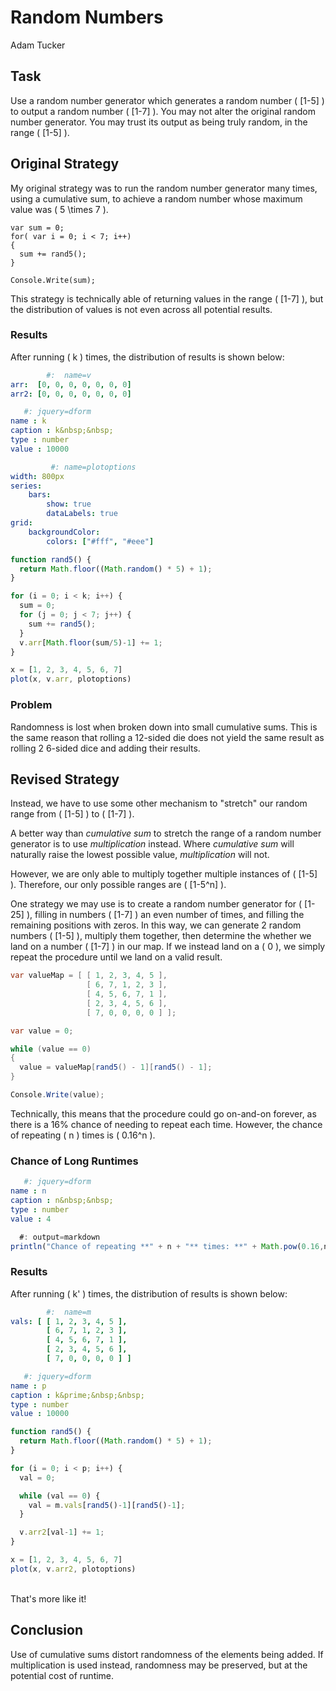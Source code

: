 # Random Numbers

Adam Tucker

## Task

Use a random number generator which generates a random number \( [1-5] \) to
output a random number \( [1-7] \). You may not alter the original random number generator.
You may trust its output as being truly random, in the range \( [1-5] \).

## Original Strategy

My original strategy was to run the random number generator many times, using a
cumulative sum, to achieve a random number whose maximum value was \( 5 \times 7 \).

```
var sum = 0;
for( var i = 0; i < 7; i++)
{
  sum += rand5();
}

Console.Write(sum);
```

This strategy is technically able of returning values in the range \( [1-7] \), but the distribution
of values is not even across all potential results.

### Results

After running \( k \) times, the distribution of results is shown below:

```yaml
        #:  name=v
arr:  [0, 0, 0, 0, 0, 0, 0]
arr2: [0, 0, 0, 0, 0, 0, 0]
```

```yaml
   #: jquery=dform
name : k
caption : k&nbsp;&nbsp;
type : number
value : 10000
```

```yaml
         #: name=plotoptions
width: 800px
series:
    bars:
        show: true
        dataLabels: true
grid:
    backgroundColor:
        colors: ["#fff", "#eee"]
```

```js
function rand5() {
  return Math.floor((Math.random() * 5) + 1);
}

for (i = 0; i < k; i++) {
  sum = 0;
  for (j = 0; j < 7; j++) {
    sum += rand5();
  }
  v.arr[Math.floor(sum/5)-1] += 1;
}

x = [1, 2, 3, 4, 5, 6, 7]
plot(x, v.arr, plotoptions)
```

### Problem
Randomness is lost when broken down into small cumulative sums. This is the same
reason that rolling a 12-sided die does not yield the same result as rolling 2
6-sided dice and adding their results.

## Revised Strategy
Instead, we have to use some other mechanism to "stretch" our random range from
\( [1-5] \) to \( [1-7] \).

A better way than *cumulative sum* to stretch the range of a random number generator
is to use *multiplication* instead. Where *cumulative sum* will naturally raise the
lowest possible value, *multiplication* will not.

However, we are only able to multiply together multiple instances of \( [1-5] \).
Therefore, our only possible ranges are \( [1-5^n] \).

One strategy we may use is to create a random number generator for \( [1-25] \),
filling in numbers \( [1-7] \) an even number of times, and filling the remaining
positions with zeros. In this way, we can generate 2 random numbers \( [1-5] \),
multiply them together, then determine the whether we land on a number \( [1-7] \)
in our map. If we instead land on a \( 0 \), we simply repeat the procedure until
we land on a valid result.

```csharp
var valueMap = [ [ 1, 2, 3, 4, 5 ],
                 [ 6, 7, 1, 2, 3 ],
                 [ 4, 5, 6, 7, 1 ],
                 [ 2, 3, 4, 5, 6 ],
                 [ 7, 0, 0, 0, 0 ] ];

var value = 0;

while (value == 0)
{
  value = valueMap[rand5() - 1][rand5() - 1];
}

Console.Write(value);
```

Technically, this means that the procedure could go on-and-on forever, as there
is a 16% chance of needing to repeat each time. However, the chance of repeating
\( n \) times is \( 0.16^n \).

### Chance of Long Runtimes

```yaml
   #: jquery=dform
name : n
caption : n&nbsp;&nbsp;
type : number
value : 4
```

```js
  #: output=markdown
println("Chance of repeating **" + n + "** times: **" + Math.pow(0.16,n) + "**")
```

### Results

After running \( k' \) times, the distribution of results is shown below:

```yaml
        #:  name=m
vals: [ [ 1, 2, 3, 4, 5 ],
        [ 6, 7, 1, 2, 3 ],
        [ 4, 5, 6, 7, 1 ],
        [ 2, 3, 4, 5, 6 ],
        [ 7, 0, 0, 0, 0 ] ]
```

```yaml
   #: jquery=dform
name : p
caption : k&prime;&nbsp;&nbsp;
type : number
value : 10000
```

```js
function rand5() {
  return Math.floor((Math.random() * 5) + 1);
}

for (i = 0; i < p; i++) {
  val = 0;

  while (val == 0) {
    val = m.vals[rand5()-1][rand5()-1];
  }

  v.arr2[val-1] += 1;
}

x = [1, 2, 3, 4, 5, 6, 7]
plot(x, v.arr2, plotoptions)
```

<br />
That's more like it!

## Conclusion
Use of cumulative sums distort randomness of the elements being added. If multiplication
is used instead, randomness may be preserved, but at the potential cost of runtime.
